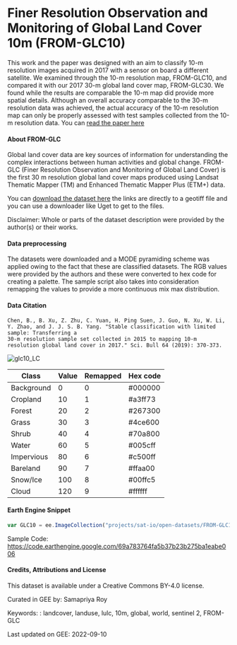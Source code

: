 # Finer Resolution Observation and Monitoring of Global Land Cover 10m (FROM-GLC10)

This work and the paper was designed with an aim to classify 10-m resolution images acquired in 2017 with a sensor on board a different satellite. We examined through the 10-m resolution map, FROM-GLC10, and compared it with our 2017 30-m global land cover map, FROM-GLC30. We found while the results are comparable the 10-m map did provide more spatial details. Although an overall accuracy comparable to the 30-m resolution data was achieved, the actual accuracy of the 10-m resolution map can only be properly assessed with test samples collected from the 10-m resolution data. You can [read the paper here](https://www.sciencedirect.com/science/article/abs/pii/S2095927319301380)

#### About FROM-GLC
Global land cover data are key sources of information for understanding the complex interactions between human activities and global change. FROM-GLC (Finer Resolution Observation and Monitoring of Global Land Cover) is the first 30 m resolution global land cover maps produced using Landsat Thematic Mapper (TM) and Enhanced Thematic Mapper Plus (ETM+) data.

You can [download the dataset here](http://data.ess.tsinghua.edu.cn/fromglc10_2017v01.html) the links are directly to a geotiff file and you can use a downloader like Uget to get to the files.

Disclaimer: Whole or parts of the dataset description were provided by the author(s) or their works.

#### Data preprocessing
The datasets were downloaded and a MODE pyramiding scheme was applied owing to the fact that these are classified datasets. The RGB values were provided by the authors and these were converted to hex code for creating a palette. The sample script also takes into consideration remapping the values to provide a more continuous mix max distribution.

#### Data Citation

```
Chen, B., B. Xu, Z. Zhu, C. Yuan, H. Ping Suen, J. Guo, N. Xu, W. Li, Y. Zhao, and J. J. S. B. Yang. "Stable classification with limited sample: Transferring a
30-m resolution sample set collected in 2015 to mapping 10-m resolution global land cover in 2017." Sci. Bull 64 (2019): 370-373.
```

![glc10_LC](https://user-images.githubusercontent.com/6677629/189573190-7e0fa889-47d8-448e-80e1-db71eae8e5aa.gif)


<center>

|Class     |Value|Remapped|Hex code   |
|----------|-----|--------|-----------|
|Background|0    |0       |    #000000|
|Cropland  |10   |1       |    #a3ff73|
|Forest    |20   |2       |    #267300|
|Grass     |30   |3       |    #4ce600|
|Shrub     |40   |4       |    #70a800|
|Water     |60   |5       |    #005cff|
|Impervious|80   |6       |    #c500ff|
|Bareland  |90   |7       |    #ffaa00|
|Snow/Ice  |100  |8       |    #00ffc5|
|Cloud     |120  |9       |    #ffffff|


</center>


#### Earth Engine Snippet

```js
var GLC10 = ee.ImageCollection("projects/sat-io/open-datasets/FROM-GLC10");
```
Sample Code: https://code.earthengine.google.com/69a783764fa5b37b23b275ba1eabe006

#### Credits, Attributions and License

This dataset is available under a Creative Commons BY-4.0 license.

Curated in GEE by: Samapriya Roy

Keywords: : landcover, landuse, lulc, 10m, global, world, sentinel 2, FROM-GLC

Last updated on GEE: 2022-09-10
